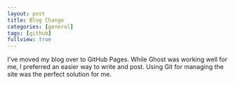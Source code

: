 ```yaml
---
layout: post
title: Blog Change
categories: [general]
tags: [github]
fullview: true
---
```


I've moved my blog over to GitHub Pages. While Ghost was working well for me, I preferred an easier way to write and post. Using Git for managing the site was the perfect solution for me.
